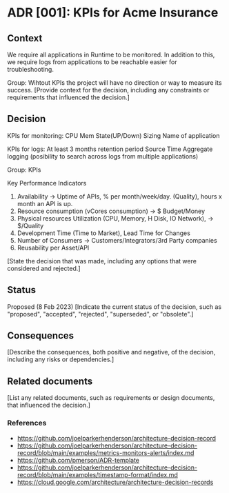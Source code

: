 # ADR [001]: KPIs for Acme Insurance

## Context

We require all applications in Runtime to be monitored.
In addition to this, we require logs from applications to be reachable easier for troubleshooting.

Group:
Wihtout KPIs the project will have no direction or way to measure its success.
[Provide context for the decision, including any constraints or requirements that influenced the decision.]

## Decision

KPIs for monitoring:
CPU 
Mem
State(UP/Down)
Sizing
Name of application

KPIs for logs:
At least 3 months retention period
Source
Time
Aggregate logging (posibility to search across logs from multiple applications)


Group:
KPIs

Key Performance Indicators
1. Availability -> Uptime of APIs, % per month/week/day. (Quality), hours x month an API is up.
2. Resource consumption (vCores consumption) -> $ Budget/Money
3. Physical resources Utilization (CPU, Memory, H Disk, IO Network), -> $/Quality
4. Development Time (Time to Market), Lead Time for Changes
5. Number of Consumers -> Customers/Integrators/3rd Party companies
6. Reusability per Asset/API



[State the decision that was made, including any options that were considered and rejected.]

## Status
Proposed (8 Feb 2023)
[Indicate the current status of the decision, such as "proposed", "accepted", "rejected", "superseded", or "obsolete".]

## Consequences

[Describe the consequences, both positive and negative, of the decision, including any risks or dependencies.]

## Related documents

[List any related documents, such as requirements or design documents, that influenced the decision.]

### References
- https://github.com/joelparkerhenderson/architecture-decision-record
- https://github.com/joelparkerhenderson/architecture-decision-record/blob/main/examples/metrics-monitors-alerts/index.md
- https://github.com/pmerson/ADR-template
- https://github.com/joelparkerhenderson/architecture-decision-record/blob/main/examples/timestamp-format/index.md
- https://cloud.google.com/architecture/architecture-decision-records
